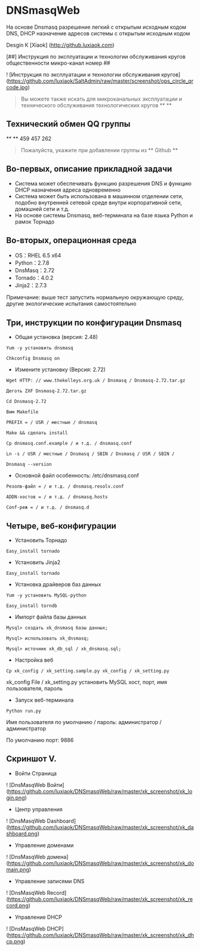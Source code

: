 DNSmasqWeb
==========

На основе Dnsmasq разрешение легкий с открытым исходным кодом DNS, DHCP назначение адресов системы с открытым исходным кодом

Desgin К [Xiaok] (http://github.luxiaok.com)


[##] Инструкция по эксплуатации и технологии обслуживания кругов общественности микро-канал номер ##

! [Инструкция по эксплуатации и технологии обслуживания кругов] (https://github.com/luxiaok/SaltAdmin/raw/master/screenshot/ops_circle_qrcode.jpg)

> Вы можете также искать для микроканальных эксплуатации и технического обслуживания технологических кругов ** **


## Технический обмен QQ группы ##

** ** 459 457 262

> Пожалуйста, укажите при добавлении группы из ** Github **


## Во-первых, описание прикладной задачи ##
* Система может обеспечивать функцию разрешения DNS и функцию DHCP назначения адреса одновременно
* Система может быть использована в машинном отделении сети, подобно внутренней сетевой среде внутри корпоративной сети, домашней сети и т.д.
* На основе системы Dnsmasq, веб-терминала на базе языка Python и рамок Торнадо

## Во-вторых, операционная среда ##

 *   OS：RHEL 6.5 x64
 *   Python：2.7.8
 *   DnsMasq：2.72
 *   Tornado：4.0.2
 *   Jinja2：2.7.3


Примечание: выше тест запустить нормальную окружающую среду, другие экологические испытания самостоятельно

## Три, инструкции по конфигурации Dnsmasq ##
* Общая установка (версия: 2.48)

`Yum -y установить dnsmasq`

`Chkconfig Dnsmasq on`

* Измените установку (Версия: 2.72)

`Wget HTTP: // www.thekelleys.org.uk / Dnsmasq / Dnsmasq-2.72.tar.gz`

`Деготь ZXF Dnsmasq-2.72.tar.gz`

`Cd Dnsmasq-2.72`

`Вим Makefile`

`PREFIX = / USR / местные / dnsmasq`

`Make && сделать install`

`Cp dnsmasq.conf.example / и т.д. / dnsmasq.conf`

`Ln -s / USR / местные / Dnsmasq / SBIN / Dnsmasq / USR / SBIN /`

`Dnsmasq --version`

* Основной файл особенность: /etc/dnsmasq.conf

`Резолв-файл = / и т.д. / dnsmasq.resolv.conf`

`ADDN-хостов = / и т.д. / dnsmasq.hosts`

`Conf-реж = / и т.д. / dnsmasq.d`

## Четыре, веб-конфигурации ##
* Установить Торнадо

`Easy_install tornado`

* Установить Jinja2

`Easy_install tornado`

* Установка драйверов баз данных

`Yum -y установить MySQL-python`

`Easy_install torndb`

* Импорт файла базы данных

`Mysql> создать xk_dnsmasq базы данных;`

`Mysql> использовать xk_dnsmasq;`

`Mysql> источник xk_db_sql / xk_dnsmasq.sql;`

* Настройка веб

`Cp xk_config / xk_setting.sample.py xk_config / xk_setting.py`

xk_config File / xk_setting.py установить MySQL хост, порт, имя пользователя, пароль

* Запуск веб-терминала

`Python run.py`

Имя пользователя по умолчанию / пароль: администратор / администратор

По умолчанию порт: 9886

## Скриншот V. ##

* Войти Страница

! [DnsMasqWeb Войти] (https://github.com/luxiaok/DNSmasqWeb/raw/master/xk_screenshot/xk_login.png)

* Центр управления

! [DnsMasqWeb Dashboard] (https://github.com/luxiaok/DNSmasqWeb/raw/master/xk_screenshot/xk_dashboard.png)

* Управление доменами

! [DnsMasqWeb домена] (https://github.com/luxiaok/DNSmasqWeb/raw/master/xk_screenshot/xk_domain.png)

* Управление записями DNS

! [DnsMasqWeb Record] (https://github.com/luxiaok/DNSmasqWeb/raw/master/xk_screenshot/xk_record.png)

* Управление DHCP

! [DnsMasqWeb DHCP] (https://github.com/luxiaok/DNSmasqWeb/raw/master/xk_screenshot/xk_dhcp.png)
